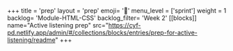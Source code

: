 +++
title = 'prep'
layout = 'prep'
emoji= '📝'
menu_level = ['sprint']
weight = 1
backlog= 'Module-HTML-CSS'
backlog_filter= 'Week 2'
[[blocks]]
name="Active listening prep"
src="https://cyf-pd.netlify.app/admin/#/collections/blocks/entries/prep-for-active-listening/readme"
+++


